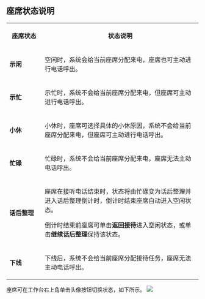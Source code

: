 ## 座席状态说明
<melo-data></melo-data><table ><colgroup><col  width="106px"><col  width="492px"></colgroup>
<tbody>
<tr>
<th   colspan="1" rowspan="1" align="" valign="middle"><p>座席状态</p></td>
 <th   colspan="1" rowspan="1" align="" valign="middle"><p>状态说明</p></td>
 </tr>

<tr>
<td   colspan="1" rowspan="1" align="" valign="middle"><p><b>示闲</p></td>
 <td   colspan="1" rowspan="1" align="" valign="middle"><p>空闲时，系统会给当前座席分配来电，座席也可主动进行电话呼出。</p></td>
 </tr>

<tr>
<td   colspan="1" rowspan="1" align="" valign="middle"><p><b>示忙</p></td>
 <td   colspan="1" rowspan="1" align="" valign="middle"><p>示忙时，系统不会给当前座席分配来电，但座席可主动进行电话呼出。</p></td>
 </tr>

<tr>
<td   colspan="1" rowspan="1" align="" valign="middle"><p><b>小休</p></td>
 <td   colspan="1" rowspan="1" align="" valign="middle"><p>小休时，座席可选择具体的小休原因，系统不会给当前座席分配来电，但座席可主动进行电话呼出。</p></td>
 </tr>

<tr>
<td   colspan="1" rowspan="1" align="" valign="middle"><p><b>忙碌</p></td>
 <td   colspan="1" rowspan="1" align="" valign="middle"><p>忙碌时，系统不会给当前座席分配来电，座席无法主动电话呼出。</p></td>
 </tr>

<tr>
<td   colspan="1" rowspan="1" align="" valign="middle"><p><b>话后整理</p></td>
 <td   colspan="1" rowspan="1" align="" valign="middle"><p>座席在接听电话结束时，状态将由忙碌变为话后整理并进入话后整理倒计时，倒计时结束座席自动进入空闲状态。</p>

<p>倒计时结束前座席可单击<b>返回接待</b>进入空闲状态，或单击<b>继续话后整理</b>保持该状态。</p></td>
 </tr>

<tr>
<td   colspan="1" rowspan="1" align="" valign="middle"><p><b>下线</p></td>
 <td   colspan="1" rowspan="1" align="" valign="middle"><p>下线后，系统不会给当前座席分配接待任务，座席无法主动电话呼出。</p></td>
</tr>

</tbody>
</table>

座席可在工作台右上角单击头像按钮切换状态，如下所示。
![](https://qcloudimg.tencent-cloud.cn/raw/8f756a149f602aac59ef1e11d738ceb6.png)